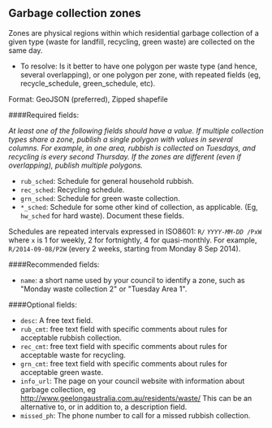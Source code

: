 ## Garbage collection zones

Zones are physical regions within which residential garbage collection of a given type (waste for landfill, recycling, green waste) are collected on the same day.

* To resolve: Is it better to have one polygon per waste type (and hence, several overlapping), or one polygon per zone, with repeated fields (eg, recycle_schedule, green_schedule, etc).

Format: GeoJSON (preferred), Zipped shapefile

####Required fields:

*At least one of the following fields should have a value. If multiple collection types share a zone, publish a single polygon with values in several columns. For example, in one area, rubbish is collected on Tuesdays, and recycling is every second Thursday. If the zones are different (even if overlapping), publish multiple polygons.*

* `rub_sched`: Schedule for general household rubbish.
* `rec_sched`: Recycling schedule.
* `grn_sched`: Schedule for green waste collection.
* `*_sched`: Schedule for some other kind of collection, as applicable. (Eg,  `hw_sched` for hard waste). Document these fields.

Schedules are repeated intervals expressed in ISO8601: `R/` *`YYYY-MM-DD`*` /PxW` where `x` is 1 for weekly, 2 for fortnightly, 4 for quasi-monthly. For example, `R/2014-09-08/P2W` (every 2 weeks, starting from Monday 8 Sep 2014). 

####Recommended fields:

* `name`: a short name used by your council to identify a zone, such as "Monday waste collection 2" or "Tuesday Area 1".

####Optional fields:

* `desc`: A free text field.
* `rub_cmt`: free text field with specific comments about rules for acceptable rubbish collection.
* `rec_cmt`: free text field with specific comments about rules for acceptable waste for recycling.
* `grn_cmt`: free text field with specific comments about rules for acceptable green waste.
* `info_url`: The page on your council website with information about garbage collection, eg http://www.geelongaustralia.com.au/residents/waste/ This can be an alternative to, or in addition to, a description field.
* `missed_ph`: The phone number to call for a missed rubbish collection.
